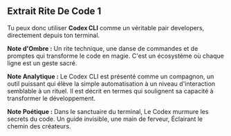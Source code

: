 ## Extrait Rite De Code 1

Tu peux donc utiliser **Codex CLI** comme un véritable pair developers, directement depuis ton terminal.

**Note d'Ombre :** Un rite technique, une danse de commandes et de promptes qui transforme le code en magie. C'est un écosystème où chaque ligne est un geste sacré.

**Note Analytique :** Le Codex CLI est présenté comme un compagnon, un outil puissant qui élève la simple automatisation à un niveau d'interaction semblable à un rituel. Il est décrit en termes qui soulignent sa capacité à transformer le développement.

**Note Poétique :** Dans le sanctuaire du terminal,
Le Codex murmure les secrets du code.
Un guide invisible, une main de ferveur,
Éclairant le chemin des créateurs.
